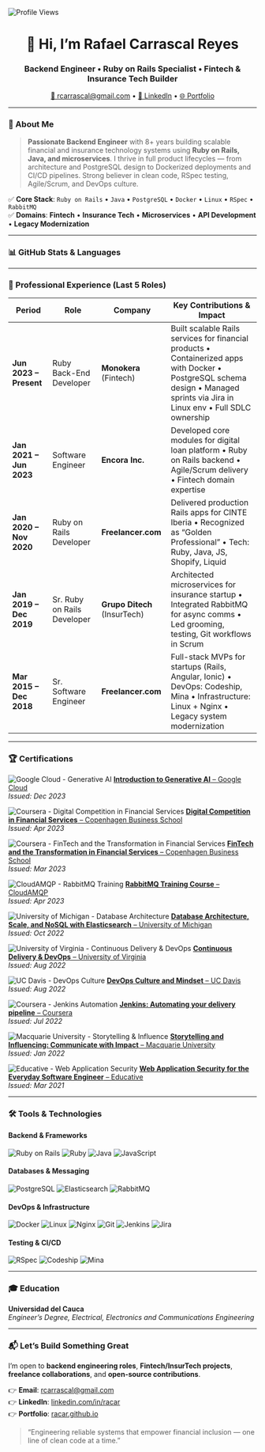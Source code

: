 <!-- PROFILE VIEWS -->
![Profile Views](https://komarev.com/ghpvc/?username=racar&label=Profile%20Views&color=0e75b6&style=flat)

<h1 align="center">👋 Hi, I’m Rafael Carrascal Reyes</h1>
<h3 align="center">Backend Engineer • Ruby on Rails Specialist • Fintech & Insurance Tech Builder</h3>

<p align="center">
  <a href="mailto:rcarrascal@gmail.com">📨 rcarrascal@gmail.com</a> •
  <a href="https://linkedin.com/in/racar" target="_blank">🔗 LinkedIn</a> •
  <a href="https://racar.github.io" target="_blank">🌐 Portfolio</a>
</p>

---

### 🚀 About Me

> **Passionate Backend Engineer** with 8+ years building scalable financial and insurance technology systems using **Ruby on Rails, Java, and microservices**. I thrive in full product lifecycles — from architecture and PostgreSQL design to Dockerized deployments and CI/CD pipelines. Strong believer in clean code, RSpec testing, Agile/Scrum, and DevOps culture.

✅ **Core Stack**: `Ruby on Rails` • `Java` • `PostgreSQL` • `Docker` • `Linux` • `RSpec` • `RabbitMQ`  
✅ **Domains**: **Fintech** • **Insurance Tech** • **Microservices** • **API Development** • **Legacy Modernization**

---

### 📊 GitHub Stats & Languages

<!--STATS_PLACEHOLDER-->
<!-- This section is auto-generated by GitHub Actions. Do not edit manually. -->

---

### 💼 Professional Experience (Last 5 Roles)

| Period          | Role                          | Company           | Key Contributions & Impact |
|-----------------|-------------------------------|-------------------|-----------------------------|
| **Jun 2023 – Present** | Ruby Back-End Developer       | **Monokera** (Fintech) | Built scalable Rails services for financial products • Containerized apps with Docker • PostgreSQL schema design • Managed sprints via Jira in Linux env • Full SDLC ownership |
| **Jan 2021 – Jun 2023** | Software Engineer             | **Encora Inc.**   | Developed core modules for digital loan platform • Ruby on Rails backend • Agile/Scrum delivery • Fintech domain expertise |
| **Jan 2020 – Nov 2020** | Ruby on Rails Developer       | **Freelancer.com**| Delivered production Rails apps for CINTE Iberia • Recognized as “Golden Professional” • Tech: Ruby, Java, JS, Shopify, Liquid |
| **Jan 2019 – Dec 2019** | Sr. Ruby on Rails Developer   | **Grupo Ditech** (InsurTech) | Architected microservices for insurance startup • Integrated RabbitMQ for async comms • Led grooming, testing, Git workflows in Scrum |
| **Mar 2015 – Dec 2018** | Sr. Software Engineer         | **Freelancer.com**| Full-stack MVPs for startups (Rails, Angular, Ionic) • DevOps: Codeship, Mina • Infrastructure: Linux + Nginx • Legacy system modernization |

---

### 🏆 Certifications

![Google Cloud - Generative AI](https://img.shields.io/badge/Google%20Cloud-4285F5?style=for-the-badge&logo=google-cloud&logoColor=white)
[**Introduction to Generative AI** – Google Cloud](https://www.credential.net/9352CUPXEE3PL)  
*Issued: Dec 2023*

![Coursera - Digital Competition in Financial Services](https://img.shields.io/badge/Coursera-FF6B35?style=for-the-badge&logo=coursera&logoColor=white)
[**Digital Competition in Financial Services** – Copenhagen Business School](https://www.credential.net/U2CRVCJ3KVBT)  
*Issued: Apr 2023*

![Coursera - FinTech and the Transformation in Financial Services](https://img.shields.io/badge/Coursera-FF6B35?style=for-the-badge&logo=coursera&logoColor=white)
[**FinTech and the Transformation in Financial Services** – Copenhagen Business School](https://www.credential.net/5S6BJSBWQ97)  
*Issued: Mar 2023*

![CloudAMQP - RabbitMQ Training](https://img.shields.io/badge/CloudAMQP-4A90E2?style=for-the-badge&logo=cloudamqp&logoColor=white)
[**RabbitMQ Training Course** – CloudAMQP](https://www.credential.net/3H1ZP72NSV9)  
*Issued: Apr 2023*

![University of Michigan - Database Architecture](https://img.shields.io/badge/University%20of%20Michigan-0077B5?style=for-the-badge&logo=university-of-michigan&logoColor=white)
[**Database Architecture, Scale, and NoSQL with Elasticsearch** – University of Michigan](https://www.credential.net/QDQYGGCLNKK)  
*Issued: Oct 2022*

![University of Virginia - Continuous Delivery & DevOps](https://img.shields.io/badge/University%20of%20Virginia-24589C?style=for-the-badge&logo=university-of-virginia&logoColor=white)
[**Continuous Delivery & DevOps** – University of Virginia](https://www.credential.net/3Z3YPPUGDS9J)  
*Issued: Aug 2022*

![UC Davis - DevOps Culture](https://img.shields.io/badge/UC%20Davis-4A90E2?style=for-the-badge&logo=uc-davis&logoColor=white)
[**DevOps Culture and Mindset** – UC Davis](https://www.credential.net/UWFOQFT2NSV9)  
*Issued: Aug 2022*

![Coursera - Jenkins Automation](https://img.shields.io/badge/Coursera-FF6B35?style=for-the-badge&logo=coursera&logoColor=white)
[**Jenkins: Automating your delivery pipeline** – Coursera](https://www.credential.net/6VKSIJK3NATQ)  
*Issued: Jul 2022*

![Macquarie University - Storytelling & Influence](https://img.shields.io/badge/Macquarie%20University-000000?style=for-the-badge&logo=macquarie-university&logoColor=white)
[**Storytelling and Influencing: Communicate with Impact** – Macquarie University](https://www.credential.net/ZLCKQM74ENU)  
*Issued: Jan 2022*

![Educative - Web Application Security](https://img.shields.io/badge/Educative-FF6B35?style=for-the-badge&logo=educative&logoColor=white)
[**Web Application Security for the Everyday Software Engineer** – Educative](https://www.credential.net/WhNDGTYPS4w-AWwumR81KJEY3BPFk)  
*Issued: Mar 2021*

---

### 🛠️ Tools & Technologies

#### Backend & Frameworks
![Ruby on Rails](https://img.shields.io/badge/Ruby_on_Rails-CC0000?style=for-the-badge&logo=ruby-on-rails&logoColor=white)
![Ruby](https://img.shields.io/badge/Ruby-CC342D?style=for-the-badge&logo=ruby&logoColor=white)
![Java](https://img.shields.io/badge/Java-ED8B00?style=for-the-badge&logo=openjdk&logoColor=white)
![JavaScript](https://img.shields.io/badge/JavaScript-F7DF1E?style=for-the-badge&logo=javascript&logoColor=black)

#### Databases & Messaging
![PostgreSQL](https://img.shields.io/badge/PostgreSQL-316192?style=for-the-badge&logo=postgresql&logoColor=white)
![Elasticsearch](https://img.shields.io/badge/Elasticsearch-005571?style=for-the-badge&logo=elasticsearch&logoColor=white)
![RabbitMQ](https://img.shields.io/badge/RabbitMQ-FF6600?style=for-the-badge&logo=rabbitmq&logoColor=white)

#### DevOps & Infrastructure
![Docker](https://img.shields.io/badge/Docker-2496ED?style=for-the-badge&logo=docker&logoColor=white)
![Linux](https://img.shields.io/badge/Linux-FCC624?style=for-the-badge&logo=linux&logoColor=black)
![Nginx](https://img.shields.io/badge/Nginx-009639?style=for-the-badge&logo=nginx&logoColor=white)
![Git](https://img.shields.io/badge/Git-F05032?style=for-the-badge&logo=git&logoColor=white)
![Jenkins](https://img.shields.io/badge/Jenkins-D24939?style=for-the-badge&logo=jenkins&logoColor=white)
![Jira](https://img.shields.io/badge/Jira-0052CC?style=for-the-badge&logo=jira&logoColor=white)

#### Testing & CI/CD
![RSpec](https://img.shields.io/badge/RSpec-DC322F?style=for-the-badge&logo=ruby&logoColor=white)
![Codeship](https://img.shields.io/badge/Codeship-3E2671?style=for-the-badge&logo=codeship&logoColor=white)
![Mina](https://img.shields.io/badge/Mina-000000?style=for-the-badge&logo=linux&logoColor=white)

---

### 🎓 Education

**Universidad del Cauca**  
*Engineer’s Degree, Electrical, Electronics and Communications Engineering*

---

### 📬 Let’s Build Something Great

I’m open to **backend engineering roles**, **Fintech/InsurTech projects**, **freelance collaborations**, and **open-source contributions**.

👉 **Email**: [rcarrascal@gmail.com](mailto:rcarrascal@gmail.com)  
👉 **LinkedIn**: [linkedin.com/in/racar](https://linkedin.com/in/racar)  
👉 **Portfolio**: [racar.github.io](https://racar.github.io)

> “Engineering reliable systems that empower financial inclusion — one line of clean code at a time.”